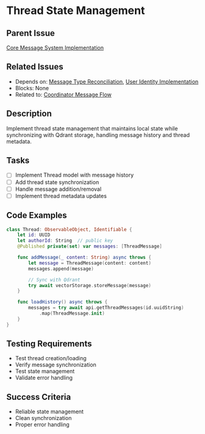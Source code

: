 # Thread State Management

## Parent Issue
[Core Message System Implementation](issue_0.md)

## Related Issues
- Depends on: [Message Type Reconciliation](issue_1.md), [User Identity Implementation](issue_4.md)
- Blocks: None
- Related to: [Coordinator Message Flow](issue_3.md)

## Description
Implement thread state management that maintains local state while synchronizing with Qdrant storage, handling message history and thread metadata.

## Tasks
- [ ] Implement Thread model with message history
- [ ] Add thread state synchronization
- [ ] Handle message addition/removal
- [ ] Implement thread metadata updates

## Code Examples
```swift
class Thread: ObservableObject, Identifiable {
    let id: UUID
    let authorId: String  // public key
    @Published private(set) var messages: [ThreadMessage]

    func addMessage(_ content: String) async throws {
        let message = ThreadMessage(content: content)
        messages.append(message)

        // Sync with Qdrant
        try await vectorStorage.storeMessage(message)
    }

    func loadHistory() async throws {
        messages = try await api.getThreadMessages(id.uuidString)
            .map(ThreadMessage.init)
    }
}
```

## Testing Requirements
- Test thread creation/loading
- Verify message synchronization
- Test state management
- Validate error handling

## Success Criteria
- Reliable state management
- Clean synchronization
- Proper error handling
